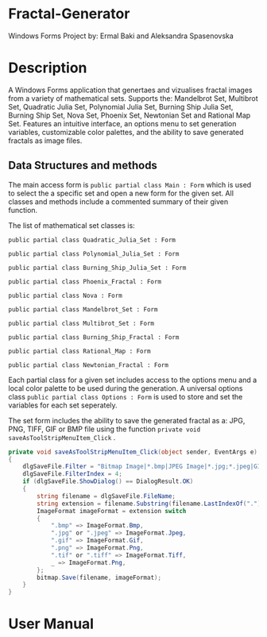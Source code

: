 # Fractal-Generator

Windows Forms Project by: Ermal Baki and Aleksandra Spasenovska

# Description

A Windows Forms application that genertaes and vizualises fractal images from a variety of mathematical sets. Supports the: Mandelbrot Set, Multibrot Set, Quadratic Julia Set, Polynomial Julia Set, Burning Ship Julia Set, Burning Ship Set, Nova Set, Phoenix Set, Newtonian Set and Rational Map Set. Features an intuitive interface, an options menu to set generation variables, customizable color palettes, and the ability to save generated fractals as image files.

## Data Structures and methods

The main access form is ``` public partial class Main : Form ``` which is used to select the a specific set and open a new form for the given set. All classes and methods include a commented summary of their given function.

The list of mathematical set classes is:

```public partial class Quadratic_Julia_Set : Form```

```public partial class Polynomial_Julia_Set : Form```

```public partial class Burning_Ship_Julia_Set : Form```

```public partial class Phoenix_Fractal : Form```

```public partial class Nova : Form```

```public partial class Mandelbrot_Set : Form```

```public partial class Multibrot_Set : Form```

```public partial class Burning_Ship_Fractal : Form```

```public partial class Rational_Map : Form```

```public partial class Newtonian_Fractal : Form```

Each partial class for a given set includes access to the options menu and a local color palette to be used during the generation. A universal options class ``` public partial class Options : Form ``` is used to store and set the variables for each set seperately. 

The set form includes the ability to save the generated fractal as a: JPG, PNG, TIFF, GIF or BMP file using the function ```private void saveAsToolStripMenuItem_Click``` .

```csharp
private void saveAsToolStripMenuItem_Click(object sender, EventArgs e)
{
    dlgSaveFile.Filter = "Bitmap Image|*.bmp|JPEG Image|*.jpg;*.jpeg|GIF Image|*.gif|PNG Image|*.png|TIFF Image|*.tif;*.tiff";
    dlgSaveFile.FilterIndex = 4;
    if (dlgSaveFile.ShowDialog() == DialogResult.OK)
    {
        string filename = dlgSaveFile.FileName;
        string extension = filename.Substring(filename.LastIndexOf("."));
        ImageFormat imageFormat = extension switch
        {
            ".bmp" => ImageFormat.Bmp,
            ".jpg" or ".jpeg" => ImageFormat.Jpeg,
            ".gif" => ImageFormat.Gif,
            ".png" => ImageFormat.Png,
            ".tif" or ".tiff" => ImageFormat.Tiff,
            _ => ImageFormat.Png,
        };
        bitmap.Save(filename, imageFormat);
    }
}
```
# User Manual

